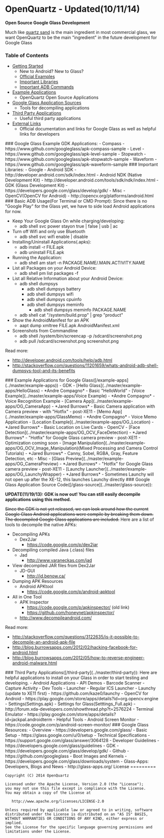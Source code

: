 OpenQuartz - Updated(10/11/14)
=========

**Open Source Google Glass Development**

Much like [quartz sand](http://en.wikipedia.org/wiki/Quartz_sand) is the main ingredient in most commercial glass, we want OpenQuartz to be the main "ingredient" in the future development for Google Glass

### Table of Contents  
 - [Getting Started](#getting-started)
   - New to Android? New to Glass? 
   - [Official Examples](#getting-started)
   - [Important Libraries](#libraries)
   - [Important ADB Commands](#adb)
 - [Example Applications](#example-apps)  
   - OpenQuartz Open Source Applications 
 - [Google Glass Application Sources](#glass-source)
   - Tools for decompiling applications
 - [Third Party Applications](#third-party)  
   - Useful third party applications
 - [External Links](#external-links)  
   - Official documentation and links for Google Glass as well as helpful links for developers 

<a name="getting-started"/>
### Google Glass Example GDK Applications:
 - Compass
   - https://www.github.com/googleglass/apk-compass-sample
 - Level
   - https://www.github.com/googleglass/apk-level-sample
 - Stopwatch
   - https://www.github.com/googleglass/apk-stopwatch-sample
 - Waveform
   - https://www.github.com/googleglass/apk-waveform-sample

<a name="libraries"/>
### Important Libraries:
 - Google
   - Android SDK
     - http://developer.android.com/sdk/index.html
   - Android NDK (Native Development Kit)
     - http://developer.android.com/tools/sdk/ndk/index.html
   - GDK (Glass Development Kit)
     - https://developers.google.com/glass/develop/gdk/
 - Misc
   - OpenCV(OpenCV for Android)
     - http://opencv.org/platforms/android.html

<a name="adb"/>
### Basic ADB Usage(For Terminal or CMD Prompt):
Since there is no "Google Play" for the Glass yet, we have to side load Android applications for now. 

 - Keep Your Google Glass On while charging/developing:
   - adb shell svc power stayon true | false | usb | ac
 - Turn off Wifi and only use Bluetooth
   - adb shell svc wifi enable | disable
 - Installing/Uninstall Applications(.apks):
   - adb install -r FILE.apk
   - adb uninstall FILE.apk
 - Running the Application:
   - adb shell am start -n PACKAGE.NAME/.MAIN.ACTIVITY.NAME
 - List all Packages on your Android Device:
   - adb shell pm list packages -f 
 - List all Relative Information about your Android Device:
   - adb shell dumpsys
     - adb shell dumpsys battery
     - adb shell dumpsys wifi
     - adb shell dumpsys cpuinfo
     - adb shell dumpsys meminfo
       - adb shell dumpsys meminfo PACKAGE.NAME
   - adb shell cat "/system/build.prop" | grep "product"
 - Show the AndroidManifest for an APK
   - aapt dump xmltree FILE.apk AndroidManifest.xml
 - Screenshots from Commandline
   - adb shell /system/bin/screencap -p /sdcard/screenshot.png
   - adb pull /sdcard/screenshot.png screenshot.png

Read more: 
 - http://developer.android.com/tools/help/adb.html
 - http://stackoverflow.com/questions/11201659/whats-android-adb-shell-dumpsys-tool-and-its-benefits


<a name="example-apps"/>
### Example Applications for Google Glass([/example-apps](../master/example-apps))
 - GDK
   - [Hello Glass](../master/example-apps/HelloGlass) - *Andre Compagno*
     - Basic "HelloWorld"
   - [Voice Example](../master/example-apps/Voice Example) - *Andre Compagno*
     - Voice Recognition Example
   - [Camera App](../master/example-apps/OG_CameraApp) - *Jared Burrows*
     - Basic Camera application with Camera preview - with "Hotfix" - post-XE11
   - [Memo App](../master/example-apps/GlassMemo) - *Andre Compagno*
     - Voice Memo Application
   - [Location Example](../master/example-apps/OG_Location) - *Jared Burrows*
     - Basic Location on Live Cards
 - OpenCV
   - [Face Detection](../master/example-apps/OG_OCV_FaceDetection) - *Jared Burrows*
     - "Hotfix" for Google Glass camera preview - post-XE11
     - Optimization coming soon
   - [Image Manipulation](../master/example-apps/OG_OCV_Image_Manipulation)(Mixed Processing and Camera Control Tutorials) - *Jared Burrows*
     - Canny, Sobel, RGBA, Gray, Feature Detection, etc
 - Misc
   - [Glass Preview](../master/example-apps/OG_CameraPreview) - *Jared Burrows*
     - "Hotfix" for Google Glass camera preview - post-XE11
   - [Launchy Launcher](../master/example-apps/OG_LaunchyWrapper) - *Jared Burrows*
     - Sometimes Launchy will not open up after the XE-12, this launches Launchy directly


<a name="glass-source"/>
### Google Glass Application Source Code([/glass-source](../master/glass-source)):

**UPDATE(11/19/13): GDK is now out! You can still easily decompile applications using this method.**

~~Since the GDK is not yet released, we can look around how the current Google Glass Android applications were compile by breaking them down. The decompiled Google Glass applications are included.~~ Here are a list of tools to decompile the native APKs:
 - Decompiling APKs 
   - Dex2Jar
     - https://code.google.com/p/dex2jar
 - Decompiling compiled Java (.class) files
   - Jad 
     - http://www.varaneckas.com/jad
 - View decompiled JAR files from Dex2Jar
   - JD-GUI
     - http://jd.benow.ca/
 - Dumping APK Resources
   - Android APKtool
     - https://code.google.com/p/android-apktool
 - All in One Tool
   - APK Inspector
     - https://code.google.com/p/apkinspector/ (old link)
     - https://github.com/honeynet/apkinspector/
   - http://www.decompileandroid.com/

Read more: 
 - http://stackoverflow.com/questions/3122635/is-it-possible-to-decompile-an-android-apk-file
 - http://blog.burrowsapps.com/2012/02/hacking-facebook-for-android.html
 - http://blog.burrowsapps.com/2012/05/how-to-reverse-engineer-android-malware.html

<a name="third-party"/>
### Third Party Applications([/third-party](../master/third-party)):
Here are helpful applications to install on your Glass in order to start testing and developing.
- Android Applications
 - API Demos
 - Barcode Scanner
 - Capture Activity
 - Dev Tools
 - Launcher
   - Regular ICS Launcher
 - Launchy (update to XE11 first) 
   - https://github.com/kaze0/launchy
 - OpenCV for Android
   - https://play.google.com/store/apps/details?id=org.opencv.engine
 - Settings(Settings.apk)
 - Settings for Glass(Setttings_Full.apk)
   - http://forum.xda-developers.com/showthread.php?t=2576224
 - Terminal Emulator
   - https://play.google.com/store/apps/details?id=jackpal.androidterm 
- Helpful Tools
 - Android Screen Monitor
   - https://code.google.com/p/android-screen-monitor/


<a name="external-links"/>
### Google Glass Resources:
 - Overview
   - https://developers.google.com/glass/
 - Basic Setup
   - https://glass.google.com/u/0/setup
 - Technical Specifications
   - https://support.google.com/glass/answer/3064128
 - Developer Guidelines
   - https://developers.google.com/glass/guidelines
 - GDK
   - https://developers.google.com/glass/develop/gdk/
 - Github
   - https://github.com/googleglass
 - Boot Images and Kernels
   - https://developers.google.com/glass/downloads/system
 - Glass-Apps: Developers, Blogs and News
   - http://glass-apps.org/

<a name="license"/>
License
=========

    Copyright (C) 2014 OpenQuartz
   
    Licensed under the Apache License, Version 2.0 (the "License");
    you may not use this file except in compliance with the License.
    You may obtain a copy of the License at

       http://www.apache.org/licenses/LICENSE-2.0

    Unless required by applicable law or agreed to in writing, software
    distributed under the License is distributed on an "AS IS" BASIS,
    WITHOUT WARRANTIES OR CONDITIONS OF ANY KIND, either express or implied.
    See the License for the specific language governing permissions and
    limitations under the License.
